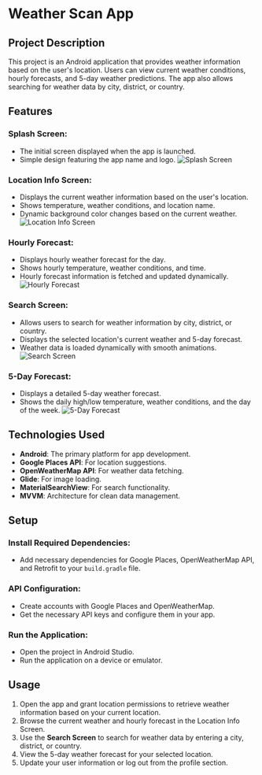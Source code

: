 # Weather Scan App

## Project Description
This project is an Android application that provides weather information based on the user's location. Users can view current weather conditions, hourly forecasts, and 5-day weather predictions. The app also allows searching for weather data by city, district, or country.

## Features

### Splash Screen:
- The initial screen displayed when the app is launched.
- Simple design featuring the app name and logo.
![Splash Screen](https://github.com/user-attachments/assets/bea3c658-8145-4b13-9457-797a636de060)

### Location Info Screen:
- Displays the current weather information based on the user's location.
- Shows temperature, weather conditions, and location name.
- Dynamic background color changes based on the current weather.
![Location Info Screen](https://github.com/user-attachments/assets/5647ce15-582f-4cc9-beb2-da41b055b864)

### Hourly Forecast:
- Displays hourly weather forecast for the day.
- Shows hourly temperature, weather conditions, and time.
- Hourly forecast information is fetched and updated dynamically.
![Hourly Forecast](https://github.com/user-attachments/assets/5647ce15-582f-4cc9-beb2-da41b055b864)

### Search Screen:
- Allows users to search for weather information by city, district, or country.
- Displays the selected location's current weather and 5-day forecast.
- Weather data is loaded dynamically with smooth animations.
![Search Screen](https://github.com/user-attachments/assets/4c39092d-c9f1-4fa8-ac07-04565f0908b5)

### 5-Day Forecast:
- Displays a detailed 5-day weather forecast.
- Shows the daily high/low temperature, weather conditions, and the day of the week.
![5-Day Forecast](https://github.com/user-attachments/assets/6a5eca32-99e2-4493-bfc1-c1ee4ad87ea4)

## Technologies Used
- **Android**: The primary platform for app development.
- **Google Places API**: For location suggestions.
- **OpenWeatherMap API**: For weather data fetching.
- **Glide**: For image loading.
- **MaterialSearchView**: For search functionality.
- **MVVM**: Architecture for clean data management.

## Setup

### Install Required Dependencies:
- Add necessary dependencies for Google Places, OpenWeatherMap API, and Retrofit to your `build.gradle` file.

### API Configuration:
- Create accounts with Google Places and OpenWeatherMap.
- Get the necessary API keys and configure them in your app.

### Run the Application:
- Open the project in Android Studio.
- Run the application on a device or emulator.

## Usage
1. Open the app and grant location permissions to retrieve weather information based on your current location.
2. Browse the current weather and hourly forecast in the Location Info Screen.
3. Use the **Search Screen** to search for weather data by entering a city, district, or country.
4. View the 5-day weather forecast for your selected location.
5. Update your user information or log out from the profile section.
